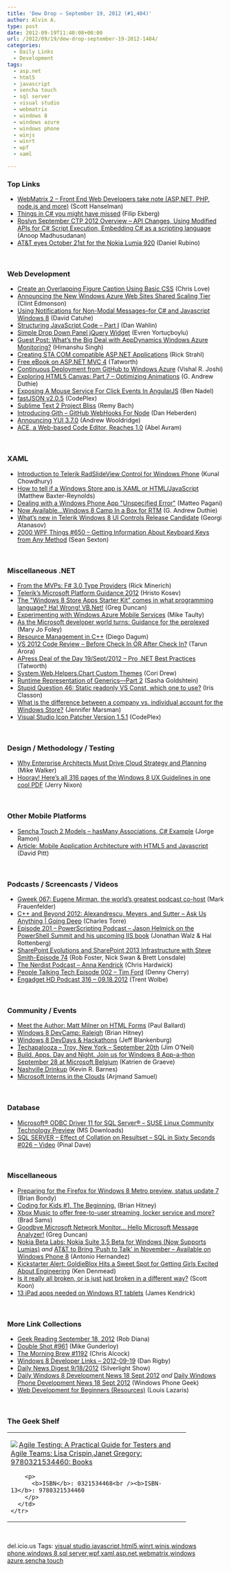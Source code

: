 ```yaml
---
title: 'Dew Drop – September 19, 2012 (#1,404)'
author: Alvin A.
type: post
date: 2012-09-19T11:40:08+00:00
url: /2012/09/19/dew-drop-september-19-2012-1404/
categories:
  - Daily Links
  - Development
tags:
  - asp.net
  - html5
  - javascript
  - sencha touch
  - sql server
  - visual studio
  - webmatrix
  - windows 8
  - windows azure
  - windows phone
  - winjs
  - winrt
  - wpf
  - xaml

---
```

### <a name="top"></a>Top Links

  * <a href="http://feedproxy.google.com/~r/ScottHanselman/~3/40AtgZ2RsYM/WebMatrix2FrontEndWebDevelopersTakeNoteASPNETPHPNodejsAndMore.aspx" target="_blank">WebMatrix 2 &#8211; Front End Web Developers take note (ASP.NET, PHP, node.js and more)</a> (Scott Hanselman)
  * <a href="http://blog.filipekberg.se/2012/09/18/things-in-c-you-might-have-missed/" target="_blank">Things in C# you might have missed</a> (Filip Ekberg)
  * <a href="http://feedproxy.google.com/~r/amazedsaint/articles/~3/uV3sZgkKSKI/roslyn-september-ctp-2012-overview-api.html" target="_blank">Roslyn September CTP 2012 Overview – API Changes, Using Modified APIs for C# Script Execution, Embedding C# as a scripting language</a> (Anoop Madhusudanan)
  * <a href="http://feedproxy.google.com/~r/wmexperts/~3/65LzIS_tOuE/story01.htm" target="_blank">AT&T eyes October 21st for the Nokia Lumia 920</a> (Daniel Rubino)

&#160;

### <a name="web"></a>Web Development

  * <a href="http://professionalaspnet.com/archive/2012/09/18/Create-an-Overlapping-Figure-Caption-Using-Basic-CSS.aspx" target="_blank">Create an Overlapping Figure Caption Using Basic CSS</a> (Chris Love)
  * <a href="http://geekswithblogs.net/clinted/archive/2012/09/18/announcing-the-new-windows-azure-web-sites-shared-scaling-tier.aspx" target="_blank">Announcing the New Windows Azure Web Sites Shared Scaling Tier</a> (Clint Edmonson)
  * <a href="http://feeds.dzone.com/~r/zones/dotnet/~3/lCnkCvAPXRY/using-notifications-non-modal" target="_blank">Using Notifications for Non-Modal Messages&#8211;for C# and Javascript Windows 8</a> (David Catuhe)
  * <a href="http://blog.pluralsight.com/2012/09/18/structuring-javascript-code-part-i/" target="_blank">Structuring JavaScript Code – Part I</a> (Dan Wahlin)
  * <a href="http://www.codeproject.com/Tips/457741/Simple-Drop-Down-Panel-jQuery-Widget" target="_blank">Simple Drop Down Panel jQuery Widget</a> (Evren Yortuçboylu)
  * <a href="http://blogs.msdn.com/b/windowsazure/archive/2012/09/18/guest-post-what-s-the-big-deal-with-appdynamics-azure-monitoring.aspx" target="_blank">Guest Post: What’s the Big Deal with AppDynamics Windows Azure Monitoring?</a> (Himanshu Singh)
  * <a href="http://feedproxy.google.com/~r/RickStrahl/~3/3gPzQuF6Q2s/Creating-STA-COM-compatible-ASPNET-Applications" target="_blank">Creating STA COM compatible ASP.NET Applications</a> (Rick Strahl)
  * <a href="http://geekswithblogs.net/TATWORTH/archive/2012/09/18/free-ebook-on-asp.net-mvc-4.aspx" target="_blank">Free eBook on ASP.NET MVC 4</a> (Tatworth)
  * <a href="http://vishaljoshi.blogspot.com/2012/09/continuous-deployment-from-github-to.html" target="_blank">Continuous Deployment from GitHub to Windows Azure</a> (Vishal R. Joshi)
  * <a href="http://feeds.devhammer.net/~r/devhammer/~3/b6-Kprd3Nrk/exploring-html5-canvas-part-7---optimizing-animations" target="_blank">Exploring HTML5 Canvas: Part 7 &#8211; Optimizing Animations</a> (G. Andrew Duthie)
  * <a href="http://www.bennadel.com/blog/2423-Exposing-A-Mouse-Service-For-Click-Events-In-AngularJS.htm" target="_blank">Exposing A Mouse Service For Click Events In AngularJS</a> (Ben Nadel)
  * <a href="http://fastjson.codeplex.com/releases/view/94704" target="_blank">fastJSON v2.0.5</a> (CodePlex)
  * <a href="http://feedproxy.google.com/~r/nettuts/~3/BBnjxtkD9SQ/" target="_blank">Sublime Text 2 Project Bliss</a> (Remy Bach)
  * <a href="http://weblog.bocoup.com/introducing-gith-github-webhooks-for-node" target="_blank">Introducing Gith &#8211; GitHub WebHooks For Node</a> (Dan Heberden)
  * <a href="http://feeds.yuiblog.com/~r/YahooUserInterfaceBlog/~3/kZVi9js_2WY/" target="_blank">Announcing YUI 3.7.0</a> (Andrew Wooldridge)
  * <a href="http://www.infoq.com/news/2012/09/ACE" target="_blank">ACE, a Web-based Code Editor, Reaches 1.0</a> (Abel Avram)

&#160;

### <a name="silverlight"></a>XAML

  * <a href="http://feedproxy.google.com/~r/kunal2383/~3/vENNEHwbuPw/introduction-to-telerik-radslideview-control-for-windows-phone.html" target="_blank">Introduction to Telerik RadSlideView Control for Windows Phone</a> (Kunal Chowdhury)
  * <a href="http://geekswithblogs.net/mbrit/archive/2012/09/17/how-to-tell-is-a-windows-store-app-is-xaml.aspx" target="_blank">How to tell if a Windows Store app is XAML or HTML/JavaScript</a> (Matthew Baxter-Reynolds)
  * <a href="http://mobile.dzone.com/articles/dealing-windows-phone-app" target="_blank">Dealing with a Windows Phone App "Unspecified Error"</a> (Matteo Pagani)
  * <a href="http://feeds.devhammer.net/~r/devhammer/~3/i6cedcSxln8/now-available...windows-8-camp-in-a-box-for-rtm" target="_blank">Now Available&#8230;Windows 8 Camp In a Box for RTM</a> (G. Andrew Duthie)
  * <a href="http://feedproxy.google.com/~r/Telerik/~3/EbvRvrPOzBY/what-s-new-in-telerik-windows-8-ui-controls-release-candidate.aspx" target="_blank">What’s new in Telerik Windows 8 UI Controls Release Candidate</a> (Georgi Atanasov)
  * <a href="http://wpf.2000things.com/2012/09/19/650-getting-information-about-keyboard-keys-from-any-method/" target="_blank">2000 WPF Things #650 – Getting Information About Keyboard Keys from Any Method</a> (Sean Sexton)

&#160;

### <a name="dotnet"></a>Miscellaneous .NET

  * <a href="http://blogs.msdn.com/b/microsoft_press/archive/2012/09/18/from-the-mvps-f-3-0-type-providers.aspx" target="_blank">From the MVPs: F# 3.0 Type Providers</a> (Rick Minerich)
  * <a href="http://www.telerik.com/platformguidance.aspx" target="_blank">Telerik&#8217;s Microsoft Platform Guidance 2012</a> (Hristo Kosev)
  * <a href="http://coolthingoftheday.blogspot.com/2012/09/the-8-store-apps-starter-kit-comes-in.html" target="_blank">The "Windows 8 Store Apps Starter Kit" comes in what programming language? Ha! Wrong! VB.Net!</a> (Greg Duncan)
  * <a href="http://feedproxy.google.com/~r/mtaulty/~3/iHjmMhtJaXQ/experimenting-with-windows-azure-mobile-services.aspx" target="_blank">Experimenting with Windows Azure Mobile Services</a> (Mike Taulty)
  * <a href="http://www.zdnet.com/as-the-microsoft-developer-world-turns-guidance-for-the-perplexed-7000004423/" target="_blank">As the Microsoft developer world turns: Guidance for the perplexed</a> (Mary Jo Foley)
  * <a href="http://visualstudiomagazine.com/articles/2012/09/18/resource-management-in-c-plus.aspx" target="_blank">Resource Management in C++</a> (Diego Dagum)
  * <a href="http://geekswithblogs.net/TarunArora/archive/2012/09/18/vs-2012-code-review-ndash-before-check-in-or-after.aspx" target="_blank">VS 2012 Code Review – Before Check In OR After Check In?</a> (Tarun Arora)
  * <a href="http://geekswithblogs.net/TATWORTH/archive/2012/09/19/apress-deal-of-the-day-19sept2012---pro-.net-best.aspx" target="_blank">APress Deal of the Day 19/Sept/2012 &#8211; Pro .NET Best Practices</a> (Tatworth)
  * <a href="http://truncatedcodr.wordpress.com/2012/09/18/system-web-helpers-chart-custom-themes/" target="_blank">System.Web.Helpers.Chart Custom Themes</a> (Cori Drew)
  * <a href="http://feedproxy.google.com/~r/sashag/~3/ydD3LdkRSwE/runtime-representation-of-generics-part-2.aspx" target="_blank">Runtime Representation of Generics—Part 2</a> (Sasha Goldshtein)
  * <a href="http://www.irisclasson.com/2012/09/17/stupid-question-46-static-readonly-vs-const-which-one-to-use/" target="_blank">Stupid Question 46: Static readonly VS Const, which one to use?</a> (Iris Classon)
  * <a href="http://feedproxy.google.com/~r/JenniferMarsman/~3/nvwJqo0Iq9M/what-is-the-difference-between-a-company-vs-individual-account-for-the-windows-store.aspx" target="_blank">What is the difference between a company vs. individual account for the Windows Store?</a> (Jennifer Marsman)
  * <a href="http://vsip.codeplex.com/releases/view/94686" target="_blank">Visual Studio Icon Patcher Version 1.5.1</a> (CodePlex)

&#160;

### <a name="design"></a>Design / Methodology / Testing

  * <a href="http://feedproxy.google.com/~r/MikeWalker/~3/ZdCrBvjMado/why-enterprise-architects-must-drive-cloud-strategy-and-planning.html" target="_blank">Why Enterprise Architects Must Drive Cloud Strategy and Planning</a> (Mike Walker)
  * <a href="http://blogs.msdn.com/b/jerrynixon/archive/2012/08/22/hooray-here-s-all-316-pages-of-the-windows-8-ux-guidelines-in-one-cool-pdf.aspx" target="_blank">Hooray! Here’s all 316 pages of the Windows 8 UX Guidelines in one cool PDF</a> (Jerry Nixon)

&#160;

### <a name="mobile"></a>Other Mobile Platforms

  * <a href="http://feedproxy.google.com/~r/feedburner/MiamiCoder/~3/ZWibKlhH10M/" target="_blank">Sencha Touch 2 Models – hasMany Associations, C# Example</a> (Jorge Ramon)
  * <a href="http://www.infoq.com/articles/mobile-architecture-html5-javascript" target="_blank">Article: Mobile Application Architecture with HTML5 and Javascript</a> (David Pitt)

&#160;

### <a name="podcasts"></a>Podcasts / Screencasts / Videos

  * <a href="http://gweek.libsyn.com/gweek-067-eugene-mirman-the-world-s-greatest-podcast-co-host" target="_blank">Gweek 067: Eugene Mirman, the world&#8217;s greatest podcast co-host</a> (Mark Frauenfelder)
  * <a href="http://channel9.msdn.com/Shows/Going+Deep/C-and-Beyond-2012-Scott-Andrei-and-Herb-Ask-Us-Anything" target="_blank">C++ and Beyond 2012: Alexandrescu, Meyers, and Sutter &#8211; Ask Us Anything | Going Deep</a> (Charles Torre)
  * <a href="http://feedproxy.google.com/~r/Powerscripting/~3/RrC3JKUQG-U/episode-201-power-scripting-podcast-jason-helmick-on-the-power-shell-summit-and-his-upcoming-iis-book" target="_blank">Episode 201 &#8211; PowerScripting Podcast &#8211; Jason Helmick on the PowerShell Summit and his upcoming IIS book</a> (Jonathan Walz & Hal Rottenberg)
  * <a href="http://www.sharepointpodshow.com/archive/2012/09/18/sharepoint-evolutions-and-sharepoint-2013-infrastructure-with-steve-smith-episode-74.aspx" target="_blank">SharePoint Evolutions and SharePoint 2013 Infrastructure with Steve Smith-Episode 74</a> (Rob Foster, Nick Swan & Brett Lonsdale)
  * <a href="http://nerdist.libsyn.com/anna-kendrick" target="_blank">The Nerdist Podcast &#8211; Anna Kendrick</a> (Chris Hardwick)
  * <a href="http://feedproxy.google.com/~r/PeopleTalkingTech/~3/ztuZySgDlZY/episode-002-tim-ford" target="_blank">People Talking Tech Episode 002 – Tim Ford</a> (Denny Cherry)
  * <a href="http://www.engadget.com/2012/09/18/engadget-hd-podcast-316-09-18-2012/" target="_blank">Engadget HD Podcast 316 &#8211; 09.18.2012</a> (Trent Wolbe)

&#160;

### <a name="events"></a>Community / Events

  * <a href="http://blog.pluralsight.com/2012/09/18/meet-the-author-matt-milner-on-html-forms/" target="_blank">Meet the Author: Matt Milner on HTML Forms</a> (Paul Ballard)
  * <a href="http://feedproxy.google.com/~r/structuretoobig/~3/YF_vDP7Bl9s/post.aspx" target="_blank">Windows 8 DevCamp: Raleigh</a> (Brian Hitney)
  * <a href="http://feedproxy.google.com/~r/Blankenthoughts/~3/KfHyAzb5jLc/" target="_blank">Windows 8 DevDays & Hackathons</a> (Jeff Blankenburg)
  * <a href="http://blogs.msdn.com/b/jimoneil/archive/2012/09/18/techapalooza-troy-new-york-september-20th.aspx" target="_blank">Techapalooza – Troy, New York – September 20th</a> (Jim O&#8217;Neil)
  * <a href="http://blogs.msdn.com/b/katriend/archive/2012/09/19/build-apps-day-and-night-join-us-for-windows-8-app-a-thon-september-28-at-microsoft-belgium.aspx" target="_blank">Build. Apps. Day and Night. Join us for Windows 8 App-a-thon September 28 at Microsoft Belgium</a> (Katrien de Graeve)
  * <a href="https://github.com/blog/1268-nashville-drinkup" target="_blank">Nashville Drinkup</a> (Kevin R. Barnes)
  * <a href="http://research.microsoft.com/en-us/news/headlines/xapfest2012-091812.aspx" target="_blank">Microsoft Interns in the Clouds</a> (Arjmand Samuel)

&#160;

### <a name="sql"></a>Database

  * <a href="http://www.microsoft.com/en-us/download/details.aspx?id=34687&WT.mc_id=rss_alldownloads_all" target="_blank">Microsoft® ODBC Driver 11 for SQL Server® &#8211; SUSE Linux Community Technology Preview</a> (MS Downloads)
  * <a href="http://blog.sqlauthority.com/2012/09/19/sql-server-effect-of-collation-on-resultset-sql-in-sixty-seconds-026-video/" target="_blank">SQL SERVER – Effect of Collation on Resultset – SQL in Sixty Seconds #026 – Video</a> (Pinal Dave)

&#160;

### <a name="misc"></a>Miscellaneous

  * <a href="http://www.brianbondy.com/blog/id/151" target="_blank">Preparing for the Firefox for Windows 8 Metro preview, status update 7</a> (Brian Bondy)
  * <a href="http://feedproxy.google.com/~r/structuretoobig/~3/OSjuDjmHlNM/post.aspx" target="_blank">Coding for Kids #1. The Beginning.</a> (Brian Hitney)
  * <a href="http://www.neowin.net/news/xbox-music-to-offer-free-to-user-streaming-locker-service-and-more" target="_blank">Xbox Music to offer free-to-user streaming, locker service and more?</a> (Brad Sams)
  * <a href="http://coolthingoftheday.blogspot.com/2012/09/goodbye-microsoft-network-monitor-hello.html" target="_blank">Goodbye Microsoft Network Monitor&#8230; Hello Microsoft Message Analyzer!</a> (Greg Duncan)
  * <a href="http://www.wp7connect.com/2012/09/18/nokia-beta-labs-nokia-suite-3-5-beta-for-windows-now-supports-lumias/" target="_blank">Nokia Beta Labs: Nokia Suite 3.5 Beta for Windows (Now Supports Lumias)</a> _and_ <a href="http://www.wp7connect.com/2012/09/19/att-to-bring-push-to-talk-in-november-available-on-windows-phone-8/" target="_blank">AT&T to Bring ‘Push to Talk’ in November – Available on Windows Phone 8</a> (Antonio Hernandez)
  * <a href="http://feeds.wired.com/~r/wiredgeekdad/~3/1jdBprGtxQo/" target="_blank">Kickstarter Alert: GoldieBlox Hits a Sweet Spot for Getting Girls Excited About Engineering</a> (Ken Denmead)
  * <a href="http://www.lazycoder.com/weblog/2012/09/18/is-it-really-all-broken-or-is-just-just-broken-in-a-different-way/" target="_blank">Is it really all broken, or is just just broken in a different way?</a> (Scott Koon)
  * <a href="http://www.zdnet.com/13-ipad-apps-needed-on-windows-rt-tablets-7000004435/" target="_blank">13 iPad apps needed on Windows RT tablets</a> (James Kendrick)

&#160;

### <a name="links"></a>More Link Collections

  * <a href="http://feedproxy.google.com/~r/RegularGeek/~3/_bVLZCSeEh8/" target="_blank">Geek Reading September 18, 2012</a> (Rob Diana)
  * <a href="http://afreshcup.com/home/2012/9/19/double-shot-961.html" target="_blank">Double Shot #961</a> (Mike Gunderloy)
  * <a href="http://feedproxy.google.com/~r/ReflectivePerspective/~3/WwLzrbvXb-U/" target="_blank">The Morning Brew #1192</a> (Chris Alcock)
  * <a href="http://danrigby.com/2012/09/18/windows-8-developer-links-2012-09-19/" target="_blank">Windows 8 Developer Links – 2012-09-19</a> (Dan Rigby)
  * <a href="http://feedproxy.google.com/~r/silverlightshow/~3/yCcmoBEjkp4/Daily-News-Digest-9-18-2012.aspx" target="_blank">Daily News Digest 9/18/2012</a> (Silverlight Show)
  * <a href="http://www.windowsphonegeek.com/windows-8-news/Daily-Windows-8-Development-News-18-Sept-2012" target="_blank">Daily Windows 8 Development News 18 Sept 2012</a> _and_ <a href="http://feedproxy.google.com/~r/Windowsphonegeek/~3/CCfrrsEcAYM/Daily-Windows-Phone-Development-News-18-Sept-2012" target="_blank">Daily Windows Phone Development News 18 Sept 2012</a> (Windows Phone Geek)
  * <a href="http://www.impressivewebs.com/web-development-for-beginners/" target="_blank">Web Development for Beginners (Resources)</a> (Louis Lazaris)

&#160;

### <a name="shelf"></a>The Geek Shelf

<div style="padding-bottom: 0px; margin: 0px; padding-left: 0px; padding-right: 0px; display: inline; float: none; padding-top: 0px" id="scid:7dc1bd33-94bd-46fd-a20b-0131235bcd47:b1f0716f-5be1-4efb-a62c-73808dfdd839" class="wlWriterEditableSmartContent">
  <table cellspacing="0" cellpadding="2" width="400" border="0" unselectable="on">
    <tr>
      <td valign="top" width="400">
        <p>
          <a title="Agile Testing: A Practical Guide for Testers and Agile Teams: Lisa Crispin,Janet Gregory: 9780321534460: Books" href="http://www.amazon.com/exec/obidos/ASIN/0321534468/alvinashcraft-20"><img data-recalc-dims="1" decoding="async" src="https://i0.wp.com/images.amazon.com/images/P/0321534468.01.MZZZZZZZ.jpg?w=660" border="0" align="left" style="float:left" />Agile Testing: A Practical Guide for Testers and Agile Teams: Lisa Crispin,Janet Gregory: 9780321534460: Books</a>
        </p>
        
        <p>
          <b>ISBN</b>: 0321534468<br /><b>ISBN-13</b>: 9780321534460
        </p>
      </td>
    </tr>
  </table>
</div>

&#160;

<div style="padding-bottom: 0px; margin: 0px; padding-left: 0px; padding-right: 0px; display: inline; float: none; padding-top: 0px" id="scid:0767317B-992E-4b12-91E0-4F059A8CECA8:2236d0d4-668e-4e50-8c61-bc741bea588f" class="wlWriterEditableSmartContent">
  del.icio.us Tags: <a href="http://del.icio.us/popular/visual+studio" rel="tag">visual studio</a>,<a href="http://del.icio.us/popular/javascript" rel="tag">javascript</a>,<a href="http://del.icio.us/popular/html5" rel="tag">html5</a>,<a href="http://del.icio.us/popular/winrt" rel="tag">winrt</a>,<a href="http://del.icio.us/popular/winjs" rel="tag">winjs</a>,<a href="http://del.icio.us/popular/windows+phone" rel="tag">windows phone</a>,<a href="http://del.icio.us/popular/windows+8" rel="tag">windows 8</a>,<a href="http://del.icio.us/popular/sql+server" rel="tag">sql server</a>,<a href="http://del.icio.us/popular/wpf" rel="tag">wpf</a>,<a href="http://del.icio.us/popular/xaml" rel="tag">xaml</a>,<a href="http://del.icio.us/popular/asp.net" rel="tag">asp.net</a>,<a href="http://del.icio.us/popular/webmatrix" rel="tag">webmatrix</a>,<a href="http://del.icio.us/popular/windows+azure" rel="tag">windows azure</a>,<a href="http://del.icio.us/popular/sencha+touch" rel="tag">sencha touch</a>
</div>